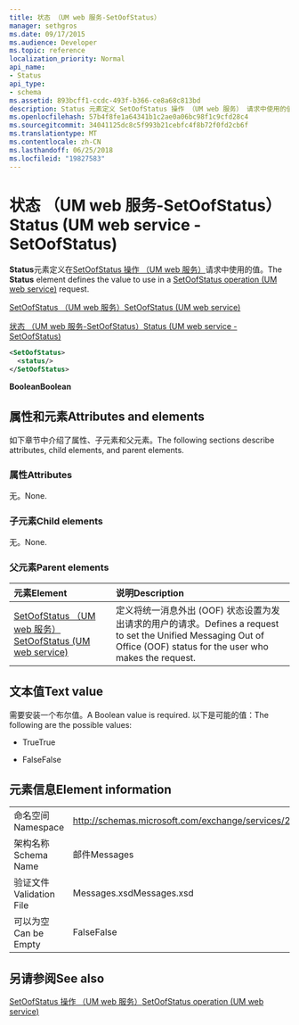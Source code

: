 ```yaml
---
title: 状态 （UM web 服务-SetOofStatus）
manager: sethgros
ms.date: 09/17/2015
ms.audience: Developer
ms.topic: reference
localization_priority: Normal
api_name:
- Status
api_type:
- schema
ms.assetid: 893bcff1-ccdc-493f-b366-ce8a68c813bd
description: Status 元素定义 SetOofStatus 操作 （UM web 服务） 请求中使用的值。
ms.openlocfilehash: 57b4f8fe1a64341b1c2ae0a06bc98f1c9cfd28c4
ms.sourcegitcommit: 34041125dc8c5f993b21cebfc4f8b72f0fd2cb6f
ms.translationtype: MT
ms.contentlocale: zh-CN
ms.lasthandoff: 06/25/2018
ms.locfileid: "19827583"
---
```

# <a name="status-um-web-service---setoofstatus"></a><span data-ttu-id="dc21f-103">状态 （UM web 服务-SetOofStatus）</span><span class="sxs-lookup"><span data-stu-id="dc21f-103">Status (UM web service - SetOofStatus)</span></span>

<span data-ttu-id="dc21f-104">**Status**元素定义在[SetOofStatus 操作 （UM web 服务）](setoofstatus-operation-um-web-service.md)请求中使用的值。</span><span class="sxs-lookup"><span data-stu-id="dc21f-104">The **Status** element defines the value to use in a [SetOofStatus operation (UM web service)](setoofstatus-operation-um-web-service.md) request.</span></span> 
  
[<span data-ttu-id="dc21f-105">SetOofStatus （UM web 服务）</span><span class="sxs-lookup"><span data-stu-id="dc21f-105">SetOofStatus (UM web service)</span></span>](setoofstatus-um-web-service.md)
  
[<span data-ttu-id="dc21f-106">状态 （UM web 服务-SetOofStatus）</span><span class="sxs-lookup"><span data-stu-id="dc21f-106">Status (UM web service - SetOofStatus)</span></span>](status-um-web-servicesetoofstatus.md)
  
```xml
<SetOofStatus>
  <status/>
</SetOofStatus>
```

 <span data-ttu-id="dc21f-107">**Boolean**</span><span class="sxs-lookup"><span data-stu-id="dc21f-107">**Boolean**</span></span>
## <a name="attributes-and-elements"></a><span data-ttu-id="dc21f-108">属性和元素</span><span class="sxs-lookup"><span data-stu-id="dc21f-108">Attributes and elements</span></span>

<span data-ttu-id="dc21f-109">如下章节中介绍了属性、子元素和父元素。</span><span class="sxs-lookup"><span data-stu-id="dc21f-109">The following sections describe attributes, child elements, and parent elements.</span></span>
  
### <a name="attributes"></a><span data-ttu-id="dc21f-110">属性</span><span class="sxs-lookup"><span data-stu-id="dc21f-110">Attributes</span></span>

<span data-ttu-id="dc21f-111">无。</span><span class="sxs-lookup"><span data-stu-id="dc21f-111">None.</span></span>
  
### <a name="child-elements"></a><span data-ttu-id="dc21f-112">子元素</span><span class="sxs-lookup"><span data-stu-id="dc21f-112">Child elements</span></span>

<span data-ttu-id="dc21f-113">无。</span><span class="sxs-lookup"><span data-stu-id="dc21f-113">None.</span></span>
  
### <a name="parent-elements"></a><span data-ttu-id="dc21f-114">父元素</span><span class="sxs-lookup"><span data-stu-id="dc21f-114">Parent elements</span></span>

|<span data-ttu-id="dc21f-115">**元素**</span><span class="sxs-lookup"><span data-stu-id="dc21f-115">**Element**</span></span>|<span data-ttu-id="dc21f-116">**说明**</span><span class="sxs-lookup"><span data-stu-id="dc21f-116">**Description**</span></span>|
|:-----|:-----|
|[<span data-ttu-id="dc21f-117">SetOofStatus （UM web 服务）</span><span class="sxs-lookup"><span data-stu-id="dc21f-117">SetOofStatus (UM web service)</span></span>](setoofstatus-um-web-service.md) <br/> |<span data-ttu-id="dc21f-118">定义将统一消息外出 (OOF) 状态设置为发出请求的用户的请求。</span><span class="sxs-lookup"><span data-stu-id="dc21f-118">Defines a request to set the Unified Messaging Out of Office (OOF) status for the user who makes the request.</span></span>  <br/> |
   
## <a name="text-value"></a><span data-ttu-id="dc21f-119">文本值</span><span class="sxs-lookup"><span data-stu-id="dc21f-119">Text value</span></span>

<span data-ttu-id="dc21f-120">需要安装一个布尔值。</span><span class="sxs-lookup"><span data-stu-id="dc21f-120">A Boolean value is required.</span></span> <span data-ttu-id="dc21f-121">以下是可能的值：</span><span class="sxs-lookup"><span data-stu-id="dc21f-121">The following are the possible values:</span></span>
  
- <span data-ttu-id="dc21f-122">True</span><span class="sxs-lookup"><span data-stu-id="dc21f-122">True</span></span>
    
- <span data-ttu-id="dc21f-123">False</span><span class="sxs-lookup"><span data-stu-id="dc21f-123">False</span></span>
    
## <a name="element-information"></a><span data-ttu-id="dc21f-124">元素信息</span><span class="sxs-lookup"><span data-stu-id="dc21f-124">Element information</span></span>

|||
|:-----|:-----|
|<span data-ttu-id="dc21f-125">命名空间</span><span class="sxs-lookup"><span data-stu-id="dc21f-125">Namespace</span></span>  <br/> |http://schemas.microsoft.com/exchange/services/2006/messages  <br/> |
|<span data-ttu-id="dc21f-126">架构名称</span><span class="sxs-lookup"><span data-stu-id="dc21f-126">Schema Name</span></span>  <br/> |<span data-ttu-id="dc21f-127">邮件</span><span class="sxs-lookup"><span data-stu-id="dc21f-127">Messages</span></span>  <br/> |
|<span data-ttu-id="dc21f-128">验证文件</span><span class="sxs-lookup"><span data-stu-id="dc21f-128">Validation File</span></span>  <br/> |<span data-ttu-id="dc21f-129">Messages.xsd</span><span class="sxs-lookup"><span data-stu-id="dc21f-129">Messages.xsd</span></span>  <br/> |
|<span data-ttu-id="dc21f-130">可以为空</span><span class="sxs-lookup"><span data-stu-id="dc21f-130">Can be Empty</span></span>  <br/> |<span data-ttu-id="dc21f-131">False</span><span class="sxs-lookup"><span data-stu-id="dc21f-131">False</span></span>  <br/> |
   
## <a name="see-also"></a><span data-ttu-id="dc21f-132">另请参阅</span><span class="sxs-lookup"><span data-stu-id="dc21f-132">See also</span></span>



[<span data-ttu-id="dc21f-133">SetOofStatus 操作 （UM web 服务）</span><span class="sxs-lookup"><span data-stu-id="dc21f-133">SetOofStatus operation (UM web service)</span></span>](setoofstatus-operation-um-web-service.md)

